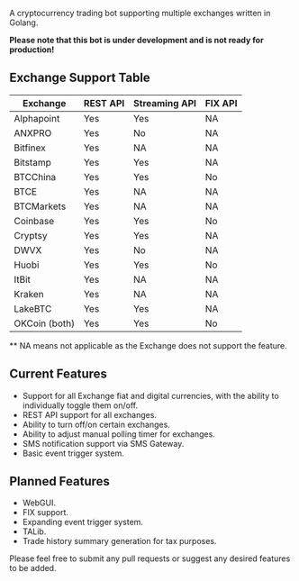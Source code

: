A cryptocurrency trading bot supporting multiple exchanges written in Golang. 

**Please note that this bot is under development and is not ready for production!**

## Exchange Support Table

| Exchange | REST API | Streaming API | FIX API |
|----------|------|-----------|-----|
| Alphapoint | Yes  | Yes        | NA  |
| ANXPRO | Yes  | No        | NA  |
| Bitfinex | Yes  | NA        | NA  |
| Bitstamp | Yes  | Yes       | NA  |
| BTCChina | Yes  | Yes     | No  |
| BTCE     | Yes  | NA        | NA  |
| BTCMarkets | Yes | NA       | NA  |
| Coinbase | Yes | Yes | No|
| Cryptsy | Yes | Yes | NA|
| DWVX | Yes  | No        | NA  |
| Huobi | Yes | Yes |No
| ItBit | Yes | NA | NA |
| Kraken | Yes | NA | NA
| LakeBTC | Yes | Yes | NA
|OKCoin (both) | Yes | Yes | No

** NA means not applicable as the Exchange does not support the feature.

## Current Features
+ Support for all Exchange fiat and digital currencies, with the ability to individually toggle them on/off.
+ REST API support for all exchanges.
+ Ability to turn off/on certain exchanges.
+ Ability to adjust manual polling timer for exchanges.
+ SMS notification support via SMS Gateway.
+ Basic event trigger system.

## Planned Features
+ WebGUI.
+ FIX support.
+ Expanding event trigger system.
+ TALib.
+ Trade history summary generation for tax purposes.

Please feel free to submit any pull requests or suggest any desired features to be added.
